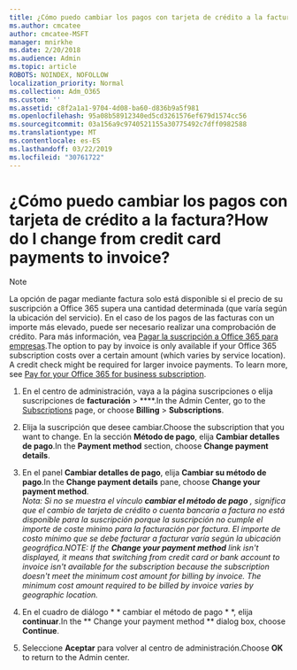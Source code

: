 ```yaml
---
title: ¿Cómo puedo cambiar los pagos con tarjeta de crédito a la factura?
ms.author: cmcatee
author: cmcatee-MSFT
manager: mnirkhe
ms.date: 2/20/2018
ms.audience: Admin
ms.topic: article
ROBOTS: NOINDEX, NOFOLLOW
localization_priority: Normal
ms.collection: Adm_O365
ms.custom: ''
ms.assetid: c8f2a1a1-9704-4d08-ba60-d836b9a5f981
ms.openlocfilehash: 95a08b58912340ed5cd3261576ef679d1574cc56
ms.sourcegitcommit: 03a156a9c9740521155a30775492c7dff0982588
ms.translationtype: MT
ms.contentlocale: es-ES
ms.lasthandoff: 03/22/2019
ms.locfileid: "30761722"
---
```

# <a name="how-do-i-change-from-credit-card-payments-to-invoice"></a><span data-ttu-id="9a5fe-102">¿Cómo puedo cambiar los pagos con tarjeta de crédito a la factura?</span><span class="sxs-lookup"><span data-stu-id="9a5fe-102">How do I change from credit card payments to invoice?</span></span>

> [!NOTE]
> <span data-ttu-id="9a5fe-p101">La opción de pagar mediante factura solo está disponible si el precio de su suscripción a Office 365 supera una cantidad determinada (que varía según la ubicación del servicio). En el caso de los pagos de las facturas con un importe más elevado, puede ser necesario realizar una comprobación de crédito. Para más información, vea [Pagar la suscripción a Office 365 para empresas](https://support.office.com/article/734f4aab-df2d-4e9b-8cb1-691910bde216).</span><span class="sxs-lookup"><span data-stu-id="9a5fe-p101">The option to pay by invoice is only available if your Office 365 subscription costs over a certain amount (which varies by service location). A credit check might be required for larger invoice payments. To learn more, see [Pay for your Office 365 for business subscription](https://support.office.com/article/734f4aab-df2d-4e9b-8cb1-691910bde216).</span></span> 
  
1. <span data-ttu-id="9a5fe-106">En el centro de administración, vaya a [](https://go.microsoft.com/fwlink/p/?linkid=842054) la página suscripciones o elija suscripciones de **facturación** \> \*\*\*\*.</span><span class="sxs-lookup"><span data-stu-id="9a5fe-106">In the Admin Center, go to the [Subscriptions](https://go.microsoft.com/fwlink/p/?linkid=842054) page, or choose **Billing** \> **Subscriptions**.</span></span>
    
2. <span data-ttu-id="9a5fe-107">Elija la suscripción que desee cambiar.</span><span class="sxs-lookup"><span data-stu-id="9a5fe-107">Choose the subscription that you want to change.</span></span> <span data-ttu-id="9a5fe-108">En la sección **Método de pago**, elija **Cambiar detalles de pago**.</span><span class="sxs-lookup"><span data-stu-id="9a5fe-108">In the **Payment method** section, choose **Change payment details**.</span></span>
    
3. <span data-ttu-id="9a5fe-109">En el panel **Cambiar detalles de pago**, elija **Cambiar su método de pago**.</span><span class="sxs-lookup"><span data-stu-id="9a5fe-109">In the **Change payment details** pane, choose **Change your payment method**.</span></span>
<br><span data-ttu-id="9a5fe-110">*Nota: Si no se muestra el vínculo **cambiar el método de pago** , significa que el cambio de tarjeta de crédito o cuenta bancaria a factura no está disponible para la suscripción porque la suscripción no cumple el importe de coste mínimo para la facturación por factura. El importe de costo mínimo que se debe facturar a facturar varía según la ubicación geográfica.*</span><span class="sxs-lookup"><span data-stu-id="9a5fe-110">*NOTE: If the **Change your payment method** link isn't displayed, it means that switching from credit card or bank account to invoice isn't available for the subscription because the subscription doesn't meet the minimum cost amount for billing by invoice. The minimum cost amount required to be billed by invoice varies by geographic location.*</span></span>
  
4. <span data-ttu-id="9a5fe-111">En el cuadro de diálogo \* \* cambiar el método de pago \* \*, elija **continuar**.</span><span class="sxs-lookup"><span data-stu-id="9a5fe-111">In the \*\* Change your payment method \*\* dialog box, choose **Continue**.</span></span>
    
5. <span data-ttu-id="9a5fe-112">Seleccione **Aceptar** para volver al centro de administración.</span><span class="sxs-lookup"><span data-stu-id="9a5fe-112">Choose **OK** to return to the Admin center.</span></span> 
   